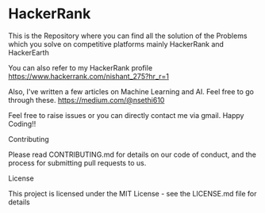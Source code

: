 # HackerRank
This is the Repository where you can find all the solution of the Problems which you solve on competitive platforms mainly HackerRank and HackerEarth


You can also refer to my HackerRank profile
https://www.hackerrank.com/nishant_275?hr_r=1

Also, I've written a few articles on Machine Learning and AI. Feel free to go through these.
https://medium.com/@nsethi610

Feel free to raise issues or you can directly contact me via gmail.
Happy Coding!!

Contributing

Please read CONTRIBUTING.md for details on our code of conduct, and the process for submitting pull requests to us.

License

This project is licensed under the MIT License - see the LICENSE.md file for details

